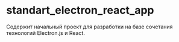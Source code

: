 # standart_electron_react_app
Содержит начальный проект для разработки на базе сочетания технологий Electron.js и React. 
